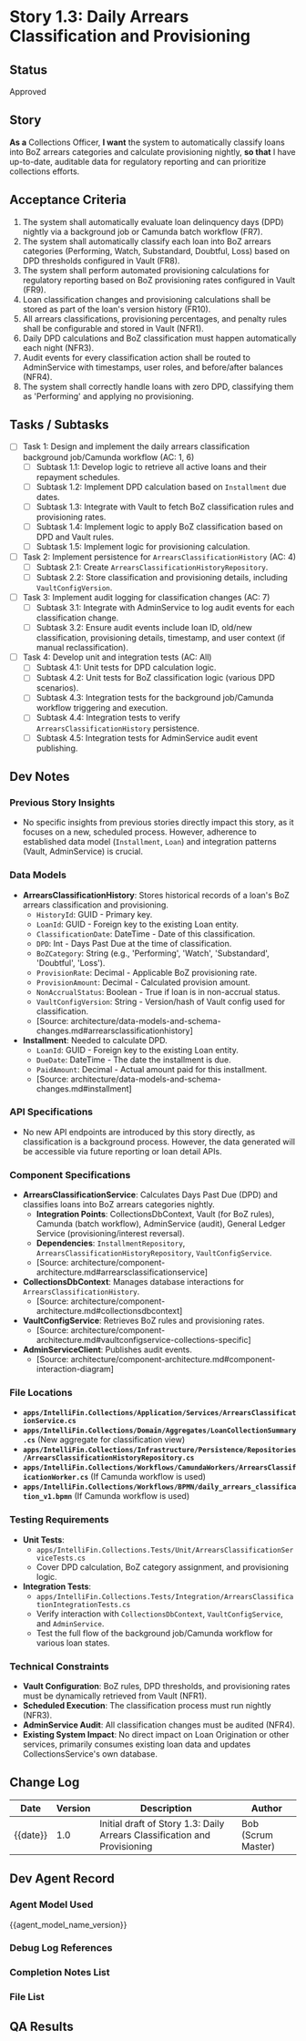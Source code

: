 # Story 1.3: Daily Arrears Classification and Provisioning

## Status
Approved

## Story
**As a** Collections Officer,
**I want** the system to automatically classify loans into BoZ arrears categories and calculate provisioning nightly,
**so that** I have up-to-date, auditable data for regulatory reporting and can prioritize collections efforts.

## Acceptance Criteria
1. The system shall automatically evaluate loan delinquency days (DPD) nightly via a background job or Camunda batch workflow (FR7).
2. The system shall automatically classify each loan into BoZ arrears categories (Performing, Watch, Substandard, Doubtful, Loss) based on DPD thresholds configured in Vault (FR8).
3. The system shall perform automated provisioning calculations for regulatory reporting based on BoZ provisioning rates configured in Vault (FR9).
4. Loan classification changes and provisioning calculations shall be stored as part of the loan's version history (FR10).
5. All arrears classifications, provisioning percentages, and penalty rules shall be configurable and stored in Vault (NFR1).
6. Daily DPD calculations and BoZ classification must happen automatically each night (NFR3).
7. Audit events for every classification action shall be routed to AdminService with timestamps, user roles, and before/after balances (NFR4).
8. The system shall correctly handle loans with zero DPD, classifying them as 'Performing' and applying no provisioning.

## Tasks / Subtasks
- [ ] Task 1: Design and implement the daily arrears classification background job/Camunda workflow (AC: 1, 6)
  - [ ] Subtask 1.1: Develop logic to retrieve all active loans and their repayment schedules.
  - [ ] Subtask 1.2: Implement DPD calculation based on `Installment` due dates.
  - [ ] Subtask 1.3: Integrate with Vault to fetch BoZ classification rules and provisioning rates.
  - [ ] Subtask 1.4: Implement logic to apply BoZ classification based on DPD and Vault rules.
  - [ ] Subtask 1.5: Implement logic for provisioning calculation.
- [ ] Task 2: Implement persistence for `ArrearsClassificationHistory` (AC: 4)
  - [ ] Subtask 2.1: Create `ArrearsClassificationHistoryRepository`.
  - [ ] Subtask 2.2: Store classification and provisioning details, including `VaultConfigVersion`.
- [ ] Task 3: Implement audit logging for classification changes (AC: 7)
  - [ ] Subtask 3.1: Integrate with AdminService to log audit events for each classification change.
  - [ ] Subtask 3.2: Ensure audit events include loan ID, old/new classification, provisioning details, timestamp, and user context (if manual reclassification).
- [ ] Task 4: Develop unit and integration tests (AC: All)
  - [ ] Subtask 4.1: Unit tests for DPD calculation logic.
  - [ ] Subtask 4.2: Unit tests for BoZ classification logic (various DPD scenarios).
  - [ ] Subtask 4.3: Integration tests for the background job/Camunda workflow triggering and execution.
  - [ ] Subtask 4.4: Integration tests to verify `ArrearsClassificationHistory` persistence.
  - [ ] Subtask 4.5: Integration tests for AdminService audit event publishing.

## Dev Notes
### Previous Story Insights
- No specific insights from previous stories directly impact this story, as it focuses on a new, scheduled process. However, adherence to established data model (`Installment`, `Loan`) and integration patterns (Vault, AdminService) is crucial.

### Data Models
- **ArrearsClassificationHistory**: Stores historical records of a loan's BoZ arrears classification and provisioning.
  - `HistoryId`: GUID - Primary key.
  - `LoanId`: GUID - Foreign key to the existing Loan entity.
  - `ClassificationDate`: DateTime - Date of this classification.
  - `DPD`: Int - Days Past Due at the time of classification.
  - `BoZCategory`: String (e.g., 'Performing', 'Watch', 'Substandard', 'Doubtful', 'Loss').
  - `ProvisionRate`: Decimal - Applicable BoZ provisioning rate.
  - `ProvisionAmount`: Decimal - Calculated provision amount.
  - `NonAccrualStatus`: Boolean - True if loan is in non-accrual status.
  - `VaultConfigVersion`: String - Version/hash of Vault config used for classification.
  - [Source: architecture/data-models-and-schema-changes.md#arrearsclassificationhistory]
- **Installment**: Needed to calculate DPD.
  - `LoanId`: GUID - Foreign key to the existing Loan entity.
  - `DueDate`: DateTime - The date the installment is due.
  - `PaidAmount`: Decimal - Actual amount paid for this installment.
  - [Source: architecture/data-models-and-schema-changes.md#installment]

### API Specifications
- No new API endpoints are introduced by this story directly, as classification is a background process. However, the data generated will be accessible via future reporting or loan detail APIs.

### Component Specifications
- **ArrearsClassificationService**: Calculates Days Past Due (DPD) and classifies loans into BoZ arrears categories nightly.
  - **Integration Points**: CollectionsDbContext, Vault (for BoZ rules), Camunda (batch workflow), AdminService (audit), General Ledger Service (provisioning/interest reversal).
  - **Dependencies**: `InstallmentRepository`, `ArrearsClassificationHistoryRepository`, `VaultConfigService`.
  - [Source: architecture/component-architecture.md#arrearsclassificationservice]
- **CollectionsDbContext**: Manages database interactions for `ArrearsClassificationHistory`.
  - [Source: architecture/component-architecture.md#collectionsdbcontext]
- **VaultConfigService**: Retrieves BoZ rules and provisioning rates.
  - [Source: architecture/component-architecture.md#vaultconfigservice-collections-specific]
- **AdminServiceClient**: Publishes audit events.
  - [Source: architecture/component-architecture.md#component-interaction-diagram]

### File Locations
- **`apps/IntelliFin.Collections/Application/Services/ArrearsClassificationService.cs`**
- **`apps/IntelliFin.Collections/Domain/Aggregates/LoanCollectionSummary.cs`** (New aggregate for classification view)
- **`apps/IntelliFin.Collections/Infrastructure/Persistence/Repositories/ArrearsClassificationHistoryRepository.cs`**
- **`apps/IntelliFin.Collections/Workflows/CamundaWorkers/ArrearsClassificationWorker.cs`** (If Camunda workflow is used)
- **`apps/IntelliFin.Collections/Workflows/BPMN/daily_arrears_classification_v1.bpmn`** (If Camunda workflow is used)

### Testing Requirements
- **Unit Tests**:
  - `apps/IntelliFin.Collections.Tests/Unit/ArrearsClassificationServiceTests.cs`
  - Cover DPD calculation, BoZ category assignment, and provisioning logic.
- **Integration Tests**:
  - `apps/IntelliFin.Collections.Tests/Integration/ArrearsClassificationIntegrationTests.cs`
  - Verify interaction with `CollectionsDbContext`, `VaultConfigService`, and `AdminService`.
  - Test the full flow of the background job/Camunda workflow for various loan states.

### Technical Constraints
- **Vault Configuration**: BoZ rules, DPD thresholds, and provisioning rates must be dynamically retrieved from Vault (NFR1).
- **Scheduled Execution**: The classification process must run nightly (NFR3).
- **AdminService Audit**: All classification changes must be audited (NFR4).
- **Existing System Impact**: No direct impact on Loan Origination or other services, primarily consumes existing loan data and updates CollectionsService's own database.

## Change Log
| Date | Version | Description | Author |
|---|---|---|---|
| {{date}} | 1.0 | Initial draft of Story 1.3: Daily Arrears Classification and Provisioning | Bob (Scrum Master) |

## Dev Agent Record

### Agent Model Used
{{agent_model_name_version}}

### Debug Log References

### Completion Notes List

### File List

## QA Results
